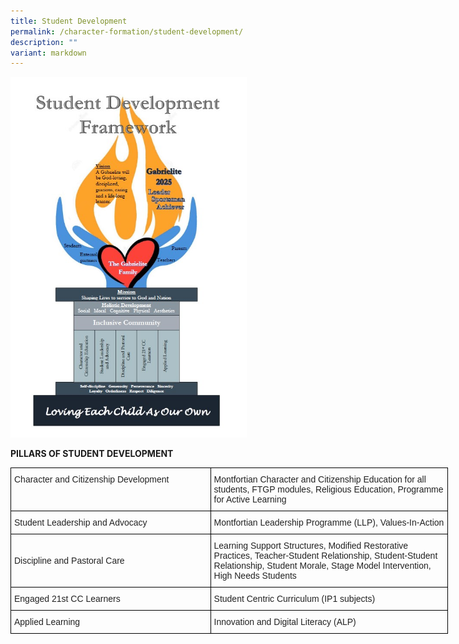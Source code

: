 ```yaml
---
title: Student Development
permalink: /character-formation/student-development/
description: ""
variant: markdown
---
```

<img src="/images/sdtframework.jpg" style="width:75%">

**PILLARS OF STUDENT DEVELOPMENT**

<style type="text/css">
.tg  {border-collapse:collapse;border-spacing:0;margin:0px auto;}
.tg td{border-color:black;border-style:solid;border-width:1px;font-family:Arial, sans-serif;font-size:14px;
  overflow:hidden;padding:10px 5px;word-break:normal;}
.tg th{border-color:black;border-style:solid;border-width:1px;font-family:Arial, sans-serif;font-size:14px;
  font-weight:normal;overflow:hidden;padding:10px 5px;word-break:normal;}
.tg .tg-vl7p{color:#222;text-align:left;vertical-align:middle}
.tg .tg-g1uo{color:#232323;text-align:left;vertical-align:top}
</style>
<table class="tg" style="undefined;table-layout: fixed; width: 700px">
<colgroup>
<col style="width: 320px">
<col style="width: 380px">
</colgroup>
<tbody>
  <tr>
    <td class="tg-g1uo"><span style="color:#232323">Character and Citizenship Development</span></td>
    <td class="tg-vl7p"><span style="color:#222;background-color:transparent">Montfortian Character and Citizenship Education for all students, FTGP modules, Religious Education, Programme for Active Learning</span></td>
  </tr>
  <tr>
    <td class="tg-vl7p"><span style="color:#222;background-color:transparent">Student Leadership and Advocacy</span><br></td>
    <td class="tg-vl7p"><span style="color:#222;background-color:transparent">Montfortian Leadership Programme (LLP), Values-In-Action</span></td>
  </tr>
  <tr>
    <td class="tg-vl7p"><span style="color:#222;background-color:transparent"> Discipline and Pastoral Care</span></td>
    <td class="tg-vl7p"><span style="color:#222;background-color:transparent">Learning Support Structures, Modified Restorative Practices, Teacher-Student Relationship, Student-Student Relationship, Student Morale, Stage Model Intervention, High Needs Students</span></td>
  </tr>
  <tr>
    <td class="tg-vl7p"><span style="color:#222;background-color:transparent"> Engaged 21st CC Learners</span></td>
    <td class="tg-vl7p"><span style="color:#222;background-color:transparent">Student Centric Curriculum (IP1 subjects)</span></td>
  </tr>
  <tr>
    <td class="tg-vl7p"><span style="color:#222;background-color:transparent"> Applied Learning</span></td>
    <td class="tg-vl7p"><span style="color:#222;background-color:transparent">Innovation and Digital Literacy (ALP)</span></td>
  </tr>
</tbody>
</table>